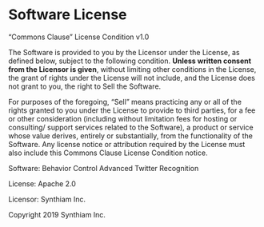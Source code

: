 ﻿# Software License

“Commons Clause” License Condition v1.0

The Software is provided to you by the Licensor under the License, as defined below, subject to the following condition.
**Unless written consent from the Licensor is given**, without limiting other conditions in the License, the grant of rights under the License will not include, and the License does not grant to you, the right to Sell the Software.

For purposes of the foregoing, “Sell” means practicing any or all of the rights granted to you under the License to provide to third parties, for a fee or other consideration (including without limitation fees for hosting or consulting/ support services related to the Software), a product or service whose value derives, entirely or substantially, from the functionality of the Software. Any license notice or attribution required by the License must also include this Commons Clause License Condition notice.

Software: Behavior Control Advanced Twitter Recognition

License: Apache 2.0

Licensor: Synthiam Inc.

Copyright 2019 Synthiam Inc.

